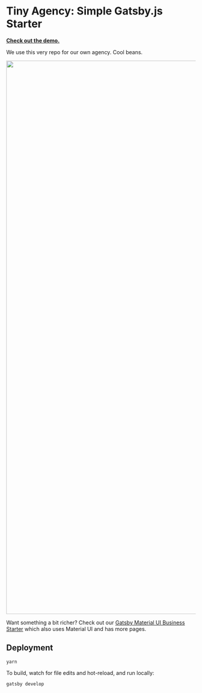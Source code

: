 # Tiny Agency: Simple Gatsby.js Starter

**[Check out the demo.](https://foxandgeese.github.io/tiny-agency/)**

We use this very repo for our own agency. Cool beans.

<img width="1472"
src="https://user-images.githubusercontent.com/2158187/52611509-b3246b00-2e3a-11e9-9612-467e080e569d.png">

Want something a bit richer? Check out our [Gatsby Material UI Business
Starter](https://github.com/bluepeter/gatsby-material-ui-business-starter)
which also uses Material UI and has more pages.

## Deployment

```
yarn
```

To build, watch for file edits and hot-reload, and run locally:

```
gatsby develop
```
